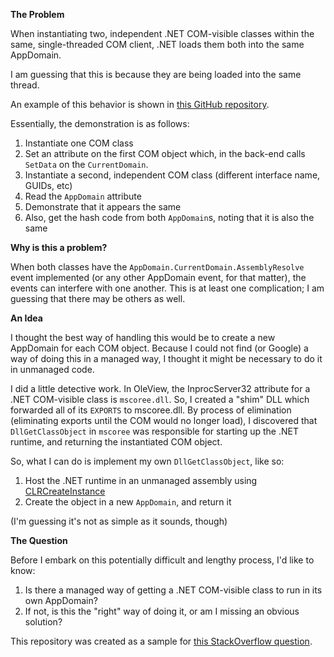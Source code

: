 **The Problem**

When instantiating two, independent .NET COM-visible classes within the same, single-threaded COM client, .NET loads them both into the same AppDomain.

I am guessing that this is because they are being loaded into the same thread.

An example of this behavior is shown in [this GitHub repository](https://github.com/transistor1/AppDomainIssue).

Essentially, the demonstration is as follows:

1. Instantiate one COM class
1. Set an attribute on the first COM object which, in the back-end calls `SetData` on the `CurrentDomain`.
1. Instantiate a second, independent COM class (different interface name, GUIDs, etc)
1. Read the `AppDomain` attribute
1. Demonstrate that it appears the same
1. Also, get the hash code from both `AppDomain`s, noting that it is also the same

**Why is this a problem?**

When both classes have the `AppDomain.CurrentDomain.AssemblyResolve` event implemented (or any other AppDomain event, for that matter), the events can interfere with one another.  This is at least one complication; I am guessing that there may be others as well.

**An Idea**

I thought the best way of handling this would be to create a new AppDomain for each COM object.  Because I could not find (or Google) a way of doing this in a managed way, I thought it might be necessary to do it in unmanaged code.

I did a little detective work.  In OleView, the InprocServer32 attribute for a .NET COM-visible class is `mscoree.dll`.  So, I created a "shim" DLL which forwarded all of its `EXPORTS` to mscoree.dll.  By process of elimination (eliminating exports until the COM would no longer load), I discovered that `DllGetClassObject` in `mscoree` was responsible for starting up the .NET runtime, and returning the instantiated COM object.

So, what I can do is implement my own `DllGetClassObject`, like so:

1. Host the .NET runtime in an unmanaged assembly using [CLRCreateInstance](https://msdn.microsoft.com/en-us/library/dd233134(v=vs.110).aspx)
1. Create the object in a new `AppDomain`, and return it

(I'm guessing it's not as simple as it sounds, though)

**The Question**

Before I embark on this potentially difficult and lengthy process, I'd like to know:

1. Is there a managed way of getting a .NET COM-visible class to run in its own AppDomain?
1. If not, is this the "right" way of doing it, or am I missing an obvious solution?

This repository was created as a sample for [this StackOverflow question](http://stackoverflow.com/questions/41616334/how-to-instantiate-a-comvisible-class-into-its-own-appdomain-in-a-single-threade).

